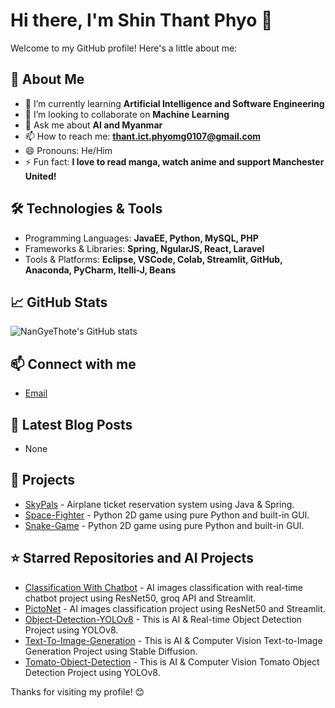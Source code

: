 # Hi there, I'm Shin Thant Phyo 👋

Welcome to my GitHub profile! Here's a little about me:

## 🚀 About Me
- 🌱 I’m currently learning **Artificial Intelligence and Software Engineering**
- 👯 I’m looking to collaborate on **Machine Learning**
- 💬 Ask me about **AI and Myanmar**
- 📫 How to reach me: **thant.ict.phyomg0107@gmail.com**
- 😄 Pronouns: He/Him
- ⚡ Fun fact: **I love to read manga, watch anime and support Manchester United!**

## 🛠️ Technologies & Tools
- Programming Languages: **JavaEE, Python, MySQL, PHP**
- Frameworks & Libraries: **Spring, NgularJS, React, Laravel**
- Tools & Platforms: **Eclipse, VSCode, Colab, Streamlit, GitHub, Anaconda, PyCharm, Itelli-J, Beans**

## 📈 GitHub Stats
![NanGyeThote's GitHub stats](https://github-readme-stats.vercel.app/api?username=NanGyeThote&show_icons=true&theme=radical)

## 📫 Connect with me
- [Email](mailto:[thant.ict.phyomg0107@gmail.com])

## 📝 Latest Blog Posts
<!-- BLOG-POST-LIST:START -->
<!-- - [Insert your latest blog post title](insert your blog post link) -->
- None
<!-- BLOG-POST-LIST:END -->

## 🔧 Projects
- [SkyPals](https://github.com/NanGyeThote/portfolio.git) - Airplane ticket reservation system using Java & Spring.
- [Space-Fighter](https://github.com/NanGyeThote/Space-Fighter.git) - Python 2D game using pure Python and built-in GUI.
- [Snake-Game](https://github.com/NanGyeThote/SnakeGame.git) - Python 2D game using pure Python and built-in GUI.

## ⭐️ Starred Repositories and AI Projects
- [Classification With Chatbot](https://github.com/NanGyeThote/Classification-with-chatbot.git) - AI images classification with real-time chatbot project using ResNet50, groq API and Streamlit.
- [PictoNet](https://github.com/NanGyeThote/PictoNet.git) - AI images classification project using ResNet50 and Streamlit.
- [Object-Detection-YOLOv8](https://github.com/NanGyeThote/Object-Detection-Yolov8.git) - This is AI & Real-time Object Detection Project using YOLOv8.
- [Text-To-Image-Generation](https://github.com/NanGyeThote/Text-To-Image-Generation.git) - This is AI & Computer Vision Text-to-Image Generation Project using Stable Diffusion.
- [Tomato-Object-Detection](https://github.com/NanGyeThote/Tomato-Object-Detection.git) - This is AI & Computer Vision Tomato Object Detection Project using YOLOv8.

Thanks for visiting my profile! 😊
